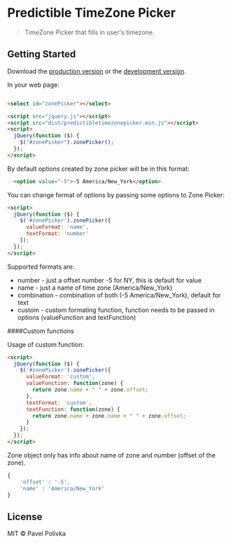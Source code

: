 # Predictible TimeZone Picker

> TimeZone Picker that fills in user's timezone.


## Getting Started

Download the [production version][min] or the [development version][max].

[min]: https://raw.githubusercontent.com/PavlikPolivka/jquery-predictibletimezonepicker/master/dist/jquery.predictibletimezonepicker.min.js
[max]: https://raw.githubusercontent.com/PavlikPolivka/jquery-predictibletimezonepicker/master/dist/jquery.predictibletimezonepicker.js

In your web page:

```html

<select id="zonePicker"></select>

<script src="jquery.js"></script>
<script src="dist/predictibletimezonepicker.min.js"></script>
<script>
  jQuery(function ($) {
    $("#zonePicker").zonePicker();
  });
</script>
```

By default options created by zone picker will be in this format:

```html
  <option value="-5">-5 America/New_York</option>
```

You can change format of options by passing some options to Zone Picker:

```html
<script>
  jQuery(function ($) {
    $('#zonePicker').zonePicker({
      valueFormat: 'name',
      textFormat: 'number'
    });
  });
</script>
```

Supported formats are:
- number - just a offset number -5 for NY, this is default for value
- name - just a name of time zone (America/New_York)
- combination - combination of both (-5 America/New_York), default for text
- custom - custom formating function, function needs to be passed in options (valueFunction and textFunction)

####Custom functions

Usage of custom function:

```html
<script>
  jQuery(function ($) {
    $('#zonePicker').zonePicker({
      valueFormat: 'custom',
      valueFunction: function(zone) {
      	return zone.name + " " + zone.offset;
      },
      textFormat: 'custom',
      textFunction: function(zone) {
      	return zone.name + zone.name + " " + zone.offset;
      }
    });
  });
</script>
```

Zone object only has info about name of zone and number (offset of the zone).

```javascript
{
	'offset' : '-5',
	'name' : 'America/New_York'
}
```

## License

MIT © Pavel Polivka
